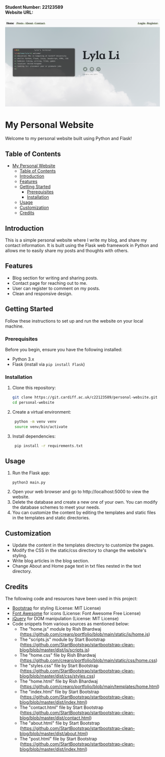 **Student Number: 22123589** \
**Website URL:** 

![Website Screenshot](static/images/home-page-screenshot.png)

# My Personal Website
Welcome to my personal website built using Python and Flask!

## Table of Contents
- [My Personal Website](#my-personal-website)
  - [Table of Contents](#table-of-contents)
  - [Introduction](#introduction)
  - [Features](#features)
  - [Getting Started](#getting-started)
    - [Prerequisites](#prerequisites)
    - [Installation](#installation)
  - [Usage](#usage)
  - [Customization](#customization)
  - [Credits](#credits)

## Introduction
This is a simple personal website where I write my blog, and share my contact information. It is built using the Flask web framework in Python and allows me to easily share my posts and thoughts with others.

## Features
- Blog section for writing and sharing posts.
- Contact page for reaching out to me.
- User can register to comment on my posts.
- Clean and responsive design.

## Getting Started
Follow these instructions to set up and run the website on your local machine.

### Prerequisites
Before you begin, ensure you have the following installed:
- Python 3.x
- Flask (install via `pip install Flask`)

### Installation
1. Clone this repository:
   ```bash
   git clone https://git.cardiff.ac.uk/c22123589/personal-website.git
   cd personal-website
   ```
2. Create a virtual environment:
   ```bash
    python -m venv venv
    source venv/bin/activate 
   ```
3. Install dependencies:
   ```bash
    pip install -r requirements.txt
   ```
## Usage
1. Run the Flask app:
   ```
   python3 main.py
   ```
2. Open your web browser and go to http://localhost:5000 to view the website.
3. Delete the database and create a new one of your own. You can modify the database schemes to meet your needs.
4. You can customize the content by editing the templates and static files in the templates and static directories.

## Customization
- Update the content in the templates directory to customize the pages.
- Modify the CSS in the static/css directory to change the website's styling.
- Write blog articles in the blog section.
- Change About and Home page text in txt files nested in the text directory.

## Credits
The following code and resources have been used in this project:

- [Bootstrap](https://getbootstrap.com/) for styling (License: MIT License)
- [Font Awesome](https://fontawesome.com/) for icons (License: Font Awesome Free License)
- [jQuery](https://jquery.com/) for DOM manipulation (License: MIT License)
- Code snippets from various sources as mentioned below:
  - The "home.js" module by Rish Bhardwaj (https://github.com/crearo/portfolio/blob/main/static/js/home.js) 
  - The "scripts.js" module by Start Bootstrap (https://github.com/StartBootstrap/startbootstrap-clean-blog/blob/master/dist/js/scripts.js) 
  - The "home.css" file by Rish Bhardwaj (https://github.com/crearo/portfolio/blob/main/static/css/home.css) 
  - The "styles.css" file by Start Bootstrap (https://github.com/StartBootstrap/startbootstrap-clean-blog/blob/master/dist/css/styles.css) 
  - The "home.html" file by Rish Bhardwaj (https://github.com/crearo/portfolio/blob/main/templates/home.html) 
  - The "index.html" file by Start Bootstrap (https://github.com/StartBootstrap/startbootstrap-clean-blog/blob/master/dist/index.html) 
  - The "contact.html" file by Start Bootstrap (https://github.com/StartBootstrap/startbootstrap-clean-blog/blob/master/dist/contact.html) 
  - The "about.html" file by Start Bootstrap (https://github.com/StartBootstrap/startbootstrap-clean-blog/blob/master/dist/about.html) 
  - The "post.html" file by Start Bootstrap (https://github.com/StartBootstrap/startbootstrap-clean-blog/blob/master/dist/index.html) 




